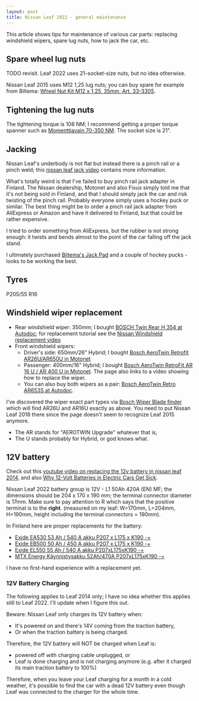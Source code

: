 ```yaml
---
layout: post
title: Nissan Leaf 2022 - general maintenance
---
```


This article shows tips for maintenance of various car parts: replacing windshield
wipers, spare lug nuts, how to jack the car, etc.

## Spare wheel lug nuts

TODO revisit. Leaf 2022 uses 21-socket-size nuts, but no idea otherwise.

Nissan Leaf 2015 uses M12 1,25 lug nuts; you can buy spare for example from
Biltema: [Wheel Nut Kit M12 x 1,25, 35mm, Art. 33-3305](https://www.biltema.fi/en-fi/car---mc/styling/exterior-styling/wheel-nuts-10-pcs-2000019355).

## Tightening the lug nuts

The tightening torque is 108 NM; I recommend getting a proper torque spanner
such as [Momenttiavain 70-350 NM](https://www.biltema.fi/tyokalut/kasityokalut/hylsytyokalut/momenttiavaimet/momenttiavain-70-350-nm-2000030634).
The socket size is 21".

## Jacking

Nissan Leaf's underbody is not flat but instead there is a pinch rail or
a pinch weld; this [nissan leaf jack video](https://www.youtube.com/watch?v=abbDGR60NsE)
contains more information.

What's totally weird is that I've failed to buy pinch rail jack adapter in Finland.
The Nissan dealership, Motonet and also Fixus simply told me that it's not being
sold in Finland, and that I should simply jack the car and risk twisting of the pinch rail.
Probably everyone simply uses a hockey puck or similar. The best thing
might be to order a pinch rail jack adapter from AliExpress or Amazon and have
it delivered to Finland, but that could be rather expensive.

I tried to order something from AliExpress, but the rubber is not strong enough:
it twists and bends almost to the point of the car falling off the jack stand.

I ultimately purchased [Biltema's Jack Pad](https://www.biltema.fi/autoilu---mp/korjaamovarusteet/nostotyokalut/tunkit/jack-pad-2000017051)
and a couple of hockey pucks - looks to be working the best.

## Tyres

P205/55 R16

## Windshield wiper replacement

* Rear windshield wiper: 350mm; I bought [BOSCH Twin Rear H 354 at Autodoc](https://www.autodoc.fi/bosch/1194143);
  for replacement tutorial see the [Nissan Windshield replacement video](https://www.youtube.com/watch?v=lTsL6_ILutM)
* Front windshield wipers:
   * Driver's side: 650mm/26" Hybrid; I bought [Bosch AeroTwin Retrofit AR26U/AR650U in Motonet](https://www.motonet.fi/fi/tuote/120192/Bosch-AeroTwin-RetroFit-AR26U--AR650U-tuulilasinpyyhin-65-cm)
   * Passenger: 400mm/16" Hybrid; I bought [Bosch AeroTwin RetroFit AR 16 U / AR 400 U in Motonet](https://www.motonet.fi/fi/tuote/120184/Bosch-AeroTwin-RetroFit-AR16U--AR400U-tuulilasinpyyhin-40-cm).
     The page also links to a video showing how to replace the wiper.
   * You can also buy both wipers as a pair: [Bosch AeroTwin Retro AR653S at Autodoc](https://www.autodoc.fi/bosch/1194314).

I've discovered the wiper exact part types via [Bosch Wiper Blade finder](https://www.boschwiperblades.com/)
which will find AR26U and AR16U exactly as above. You need to put Nissan Leaf 2018 there since
the page doesn't seem to recognize Leaf 2015 anymore.
* The AR stands for "AEROTWIN Upgrade" whatever that is,
* The U stands probably for Hybrid, or god knows what.

## 12V battery

Check out this [youtube video on replacing the 12v battery in nissan leaf 2014](https://www.youtube.com/watch?v=sS3ssRpJYdg),
and also [Why 12-Volt Batteries in Electric Cars Get Sick](https://www.youtube.com/watch?v=pu30bchGu50).

Nissan Leaf 2022 battery group is 12V - L1 50Ah 420A (EN) MF; the dimensions should be 204 x 170 x 190 mm; the terminal connector diameter is 17mm. Make sure to pay attention to R which says that
the positive terminal is to the **right**. (measured on my leaf: W=170mm, L=204mm, H=190mm, height including the terminal connectors = 190mm).

In Finland here are proper replacements for the battery:

* [Exide EA530 53 Ah / 540 A akku P207 x L175 x K190 -+](https://www.motonet.fi/tuote/exide-ea530-53-ah-540-a-akku-p207-x-l175-x-k190?product=90-01738)
* [Exide EB500 50 Ah / 450 A akku P207 x L175 x K190 -+](https://www.motonet.fi/tuote/exide-eb500-50-ah-450-a-akku-p207-x-l175-x-k190?product=90-9505)
* [Exide EL550 55 Ah / 540 A akku P207xL175xK190 -+](https://www.motonet.fi/tuote/exide-el550-55-ah-540-a-akku-p207xl175xk190?product=90-01897)
* [MTX Energy Käynnistysakku 52Ah/470A P207xL175xK190 -+](https://www.motonet.fi/tuote/mtx-energy-kaynnistysakku-52ah470a-p207xl175xk190?product=90-01421)

I have no first-hand experience with a replacement yet.

### 12V Battery Charging

The following applies to Leaf 2014 only; I have no idea whether this applies still to Leaf 2022. I'll update when I figure this out.

Beware: Nissan Leaf only charges its 12V battery when:
* It's powered on and there's 14V coming from the traction battery,
* Or when the traction battery is being charged.

Therefore, the 12V battery will NOT be charged when Leaf is:
* powered off with charging cable unplugged, or
* Leaf is done charging and is not charging anymore (e.g. after it charged its main traction battery to 100%)

Therefore, when you leave your Leaf charging for a month in a cold weather,
it's possible to find the car with a dead 12V battery even though Leaf was connected
to the charger for the whole time.
